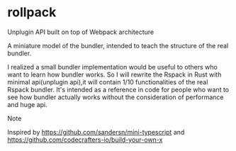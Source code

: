 # rollpack
Unplugin API built on top of Webpack architecture

A miniature model of the bundler, intended to teach the structure of the real bundler.

I realized a small bundler implementation would be useful to others who want to learn how bundler works. So I will rewrite the Rspack in Rust with minimal api(unplugin api),it will contain 1/10 functionalities of the real Rspack bundler. It's intended as a reference in code for people who want to see how bundler actually works without the consideration of performance and huge api.

> [!NOTE]  
> Inspired by https://github.com/sandersn/mini-typescript and https://github.com/codecrafters-io/build-your-own-x

